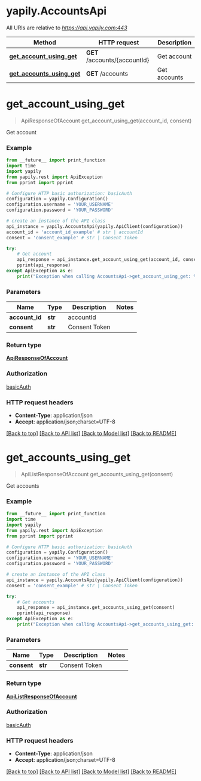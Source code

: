 # yapily.AccountsApi

All URIs are relative to *https://api.yapily.com:443*

Method | HTTP request | Description
------------- | ------------- | -------------
[**get_account_using_get**](AccountsApi.md#get_account_using_get) | **GET** /accounts/{accountId} | Get account
[**get_accounts_using_get**](AccountsApi.md#get_accounts_using_get) | **GET** /accounts | Get accounts


# **get_account_using_get**
> ApiResponseOfAccount get_account_using_get(account_id, consent)

Get account

### Example
```python
from __future__ import print_function
import time
import yapily
from yapily.rest import ApiException
from pprint import pprint

# Configure HTTP basic authorization: basicAuth
configuration = yapily.Configuration()
configuration.username = 'YOUR_USERNAME'
configuration.password = 'YOUR_PASSWORD'

# create an instance of the API class
api_instance = yapily.AccountsApi(yapily.ApiClient(configuration))
account_id = 'account_id_example' # str | accountId
consent = 'consent_example' # str | Consent Token

try:
    # Get account
    api_response = api_instance.get_account_using_get(account_id, consent)
    pprint(api_response)
except ApiException as e:
    print("Exception when calling AccountsApi->get_account_using_get: %s\n" % e)
```

### Parameters

Name | Type | Description  | Notes
------------- | ------------- | ------------- | -------------
 **account_id** | **str**| accountId | 
 **consent** | **str**| Consent Token | 

### Return type

[**ApiResponseOfAccount**](ApiResponseOfAccount.md)

### Authorization

[basicAuth](../README.md#basicAuth)

### HTTP request headers

 - **Content-Type**: application/json
 - **Accept**: application/json;charset=UTF-8

[[Back to top]](#) [[Back to API list]](../README.md#documentation-for-api-endpoints) [[Back to Model list]](../README.md#documentation-for-models) [[Back to README]](../README.md)

# **get_accounts_using_get**
> ApiListResponseOfAccount get_accounts_using_get(consent)

Get accounts

### Example
```python
from __future__ import print_function
import time
import yapily
from yapily.rest import ApiException
from pprint import pprint

# Configure HTTP basic authorization: basicAuth
configuration = yapily.Configuration()
configuration.username = 'YOUR_USERNAME'
configuration.password = 'YOUR_PASSWORD'

# create an instance of the API class
api_instance = yapily.AccountsApi(yapily.ApiClient(configuration))
consent = 'consent_example' # str | Consent Token

try:
    # Get accounts
    api_response = api_instance.get_accounts_using_get(consent)
    pprint(api_response)
except ApiException as e:
    print("Exception when calling AccountsApi->get_accounts_using_get: %s\n" % e)
```

### Parameters

Name | Type | Description  | Notes
------------- | ------------- | ------------- | -------------
 **consent** | **str**| Consent Token | 

### Return type

[**ApiListResponseOfAccount**](ApiListResponseOfAccount.md)

### Authorization

[basicAuth](../README.md#basicAuth)

### HTTP request headers

 - **Content-Type**: application/json
 - **Accept**: application/json;charset=UTF-8

[[Back to top]](#) [[Back to API list]](../README.md#documentation-for-api-endpoints) [[Back to Model list]](../README.md#documentation-for-models) [[Back to README]](../README.md)

